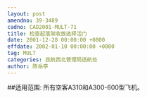 ```yaml
---
layout: post
amendno: 39-3489
cadno: CAD2001-MULT-71
title: 检查起落架收放选择活门
date: 2001-12-28 00:00:00 +0800
effdate: 2002-01-10 00:00:00 +0800
tag: MULT
categories: 民航西北管理局适航处
author: 陈岳亭
---
```


##适用范围:
所有空客A310和A300-600型飞机。

